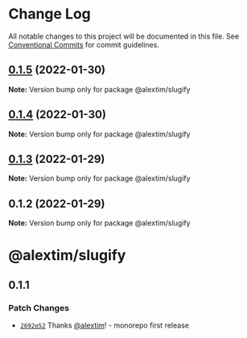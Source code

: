 # Change Log

All notable changes to this project will be documented in this file.
See [Conventional Commits](https://conventionalcommits.org) for commit guidelines.

## [0.1.5](https://github.com/alextim/at-blog/compare/@alextim/slugify@0.1.4...@alextim/slugify@0.1.5) (2022-01-30)

**Note:** Version bump only for package @alextim/slugify





## [0.1.4](https://github.com/alextim/at-blog/compare/@alextim/slugify@0.1.3...@alextim/slugify@0.1.4) (2022-01-30)

**Note:** Version bump only for package @alextim/slugify





## [0.1.3](https://github.com/alextim/at-blog/compare/@alextim/slugify@0.1.2...@alextim/slugify@0.1.3) (2022-01-29)

**Note:** Version bump only for package @alextim/slugify

## 0.1.2 (2022-01-29)

**Note:** Version bump only for package @alextim/slugify

# @alextim/slugify

## 0.1.1

### Patch Changes

- [`2692e52`](https://github.com/alextim/at-blog/commit/2692e524fe2bf10e47e1a4fbd6f7173ca1be3b65) Thanks [@alextim](https://github.com/alextim)! - monorepo first release
